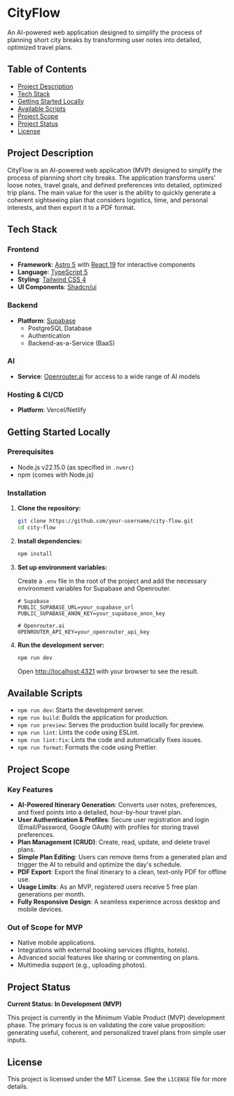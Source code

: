 # CityFlow

An AI-powered web application designed to simplify the process of planning short city breaks by transforming user notes into detailed, optimized travel plans.

## Table of Contents

- [Project Description](#project-description)
- [Tech Stack](#tech-stack)
- [Getting Started Locally](#getting-started-locally)
- [Available Scripts](#available-scripts)
- [Project Scope](#project-scope)
- [Project Status](#project-status)
- [License](#license)

## Project Description

CityFlow is an AI-powered web application (MVP) designed to simplify the process of planning short city breaks. The application transforms users' loose notes, travel goals, and defined preferences into detailed, optimized trip plans. The main value for the user is the ability to quickly generate a coherent sightseeing plan that considers logistics, time, and personal interests, and then export it to a PDF format.

## Tech Stack

### Frontend

- **Framework**: [Astro 5](https://astro.build/) with [React 19](https://react.dev/) for interactive components
- **Language**: [TypeScript 5](https://www.typescriptlang.org/)
- **Styling**: [Tailwind CSS 4](https://tailwindcss.com/)
- **UI Components**: [Shadcn/ui](https://ui.shadcn.com/)

### Backend

- **Platform**: [Supabase](https://supabase.io/)
  - PostgreSQL Database
  - Authentication
  - Backend-as-a-Service (BaaS)

### AI

- **Service**: [Openrouter.ai](https://openrouter.ai/) for access to a wide range of AI models

### Hosting & CI/CD

- **Platform**: Vercel/Netlify

## Getting Started Locally

### Prerequisites

- Node.js v22.15.0 (as specified in `.nvmrc`)
- npm (comes with Node.js)

### Installation

1.  **Clone the repository:**

    ```bash
    git clone https://github.com/your-username/city-flow.git
    cd city-flow
    ```

2.  **Install dependencies:**

    ```bash
    npm install
    ```

3.  **Set up environment variables:**

    Create a `.env` file in the root of the project and add the necessary environment variables for Supabase and Openrouter.

    ```env
    # Supabase
    PUBLIC_SUPABASE_URL=your_supabase_url
    PUBLIC_SUPABASE_ANON_KEY=your_supabase_anon_key

    # Openrouter.ai
    OPENROUTER_API_KEY=your_openrouter_api_key
    ```

4.  **Run the development server:**

    ```bash
    npm run dev
    ```

    Open [http://localhost:4321](http://localhost:4321) with your browser to see the result.

## Available Scripts

-   `npm run dev`: Starts the development server.
-   `npm run build`: Builds the application for production.
-   `npm run preview`: Serves the production build locally for preview.
-   `npm run lint`: Lints the code using ESLint.
-   `npm run lint:fix`: Lints the code and automatically fixes issues.
-   `npm run format`: Formats the code using Prettier.

## Project Scope

### Key Features

-   **AI-Powered Itinerary Generation**: Converts user notes, preferences, and fixed points into a detailed, hour-by-hour travel plan.
-   **User Authentication & Profiles**: Secure user registration and login (Email/Password, Google OAuth) with profiles for storing travel preferences.
-   **Plan Management (CRUD)**: Create, read, update, and delete travel plans.
-   **Simple Plan Editing**: Users can remove items from a generated plan and trigger the AI to rebuild and optimize the day's schedule.
-   **PDF Export**: Export the final itinerary to a clean, text-only PDF for offline use.
-   **Usage Limits**: As an MVP, registered users receive 5 free plan generations per month.
-   **Fully Responsive Design**: A seamless experience across desktop and mobile devices.

### Out of Scope for MVP

-   Native mobile applications.
-   Integrations with external booking services (flights, hotels).
-   Advanced social features like sharing or commenting on plans.
-   Multimedia support (e.g., uploading photos).

## Project Status

**Current Status: In Development (MVP)**

This project is currently in the Minimum Viable Product (MVP) development phase. The primary focus is on validating the core value proposition: generating useful, coherent, and personalized travel plans from simple user inputs.

## License

This project is licensed under the MIT License. See the `LICENSE` file for more details.
